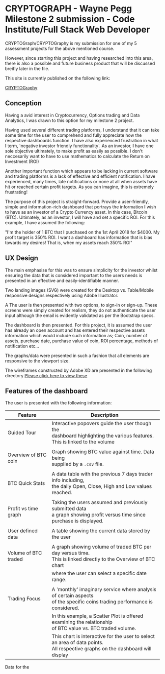 # CRYPTOGRAPH - Wayne Pegg Milestone 2 submission - Code Institute/Full Stack Web Developer

CRYPTOGraph/CRYPTOGraphy is my submission for one of my 5 assessment projects for the above mentioned course.

However, since starting this project and having researched into this area, there is also a possible and future business product that will be discussed breifly later in the file.

This site is currently published on the following link:

[CRYPTOGraphy](https://peggy535.github.io/Cryptography)

## Conception

Having a avid interest in Cryptocurrency, Options trading and Data Analytics, I was drawn to this option for my milestone 2 project.

Having used several different trading platforms, I understand that it can take some time for the user to comprehend and fully appreciate how the respective
dashboards function. I have also experienced frustration in what I term, 'negative investor friendly functionality'. As an investor, I have one sole objective ultimately, to make profit as easily as possible. I don't neccesarily want to have to use mathematics to calculate the Return on Investment (ROI)

Another important function which appears to be lacking in current software and trading platforms is a lack of effective and efficient notification. I have experienced, many times, late notifications or none at all when assets have hit or reached certain profit targets. As you can imagine, this is extremely frustrating!

The purpose of this project is straight-forward. Provide a user-friendly, simple and information-rich dashboard that portrays the information I wish to have as an investor of a Crypto Currency asset. In this case, Bitcoin (BTC). Ultimately, as an investor, I will have and set a specific ROI. For this example, I have assumed the following:

"I'm the holder of 1 BTC that I purchased on the 1st April 2018 for $4000. My profit target is 350% ROI. I want a dashboard has information that is bias towards my desires! That is, when my assets reach 350% ROI"


## UX Design

The main emphasise for this was to ensure simplicity for the investor whilst ensuring the data that is considered important to the users needs is presented in an effective and easily-identifiable manner.

Two landing images (SVG) were created for the Desktop vs. Table/Mobile responsive designs respectively using Adobe Illustrator.

A The user is then presented with two options, to sign-in or sign-up. These screens were simply created for realism, they do not authenticate the user input although the email is evidently validated as per the Bootstrap specs.

The dashboard is then presented. For this project, it is assumed the user has already an open account and has entered their respective assets information which would include such information as; Coin, number of assets, purchase date, purchase value of coin, ROI percentage, methods of notification etc...

The graphs/data were presented in such a fashion that all elements are responsive to the viewport size.

The wireframes constructed by Adobe XD are presented in the following directory [Please click here to view these](https://github.com/Peggy535/Cryptograph/tree/master/assets/Wireframes)

## Features of the dashboard

The user is presented with the following information:

| Feature                   | Description                    
|---------------------------|--------------------
| Guided Tour               |Interactive popovers guide the user though the <br>dashboard highlighting the various features.<br>This is linked to the volume    |                           |chart such that<br>when a time frame is selected, the volume chart simultaneously changes.
|                           |
| Overview of BTC coin      |Graph showing BTC value against time. Data being<br>supplied by a `.csv` file.
|                           |
| BTC Quick Stats           |A data table with the previous 7 days trader info including,<br>the daily Open, Close, High and Low values reached.
|                           |
| Profit vs time graph      |Taking the users assumed and previously submitted data<br>a graph showing profit versus time since purchase is displayed.
|                           |
| User defined data         |A table showing the current data stored by the user
|                           |
| Volume of BTC traded      |A graph showing volume of traded BTC per day versus time.<br>This is linked directly to the Overview of BTC chart<br>
|                           |where the user can select a specific date range.
|                           |
|Trading Focus              |A 'monthly' imaginary service where analysis of certain aspects<br>of the specific coins trading performance is considered.<br>
|                           |In this example, a Scatter Plot is offered examining the relationship<br> of BTC value vs. BTC traded volume.<br>
|                           |This chart is interactive for the user to select an area of data points.<br>All respective graphs on the dashboard will display    |                           |the associated data points.

Data for the 